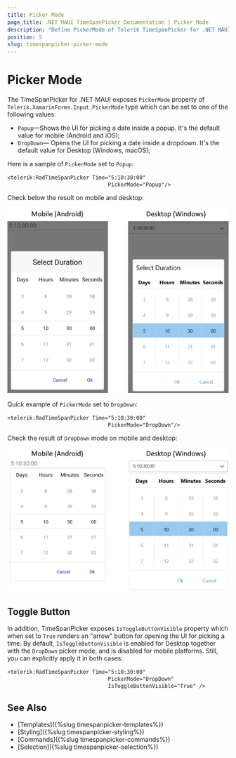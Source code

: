 ```yaml
---
title: Picker Mode
page_title: .NET MAUI TimeSpanPicker Documentation | Picker Mode
description: "Define PickerMode of Telerik TimeSpanPicker for .NET MAUI to either DropDown or Popup."
position: 5
slug: timespanpicker-picker-mode
---  
```


# Picker Mode

The TimeSpanPicker for .NET MAUI exposes `PickerMode` property of `Telerik.XamarinForms.Input.PickerMode` type which can be set to one of the following values:

* `Popup`&mdash;Shows the UI for picking a date inside a popup. It's the default value for mobile (Android and iOS);
* `DropDown`&mdash; Opens the UI for picking a date inside a dropdown. It's the default value for Desktop (Windows, macOS);

Here is a sample of `PickerMode` set to `Popup`:

```XAML
<telerik:RadTimeSpanPicker Time="5:10:30:00"
                                PickerMode="Popup"/>
```

Check below the result on mobile and desktop:

![](images/timespanpicker-pickermode-popup.png)

Quick example of `PickerMode` set to `DropDown`:

```XAML
<telerik:RadTimeSpanPicker Time="5:10:30:00"
                                PickerMode="DropDown"/>
```

Check the result of `DropDown` mode on mobile and desktop:

![](images/timespanpicker-pickermode-dropdown.png)

## Toggle Button

In addition, TimeSpanPicker exposes `IsToggleButtonVisible` property which when set to `True` renders an "arrow" button for opening the UI for picking a time. By default, `IsToggleButtonVisible` is enabled for Desktop together with the `DropDown` picker mode, and is disabled for mobile platforms. Still, you can explicitly apply it in both cases:

```XAML
<telerik:RadTimeSpanPicker Time="5:10:30:00"
								PickerMode="DropDown"
								IsToggleButtonVisible="True" />
```

## See Also

- [Templates]({%slug timespanpicker-templates%})
- [Styling]({%slug timespanpicker-styling%})
- [Commands]({%slug timespanpicker-commands%})
- [Selection]({%slug timespanpicker-selection%})
